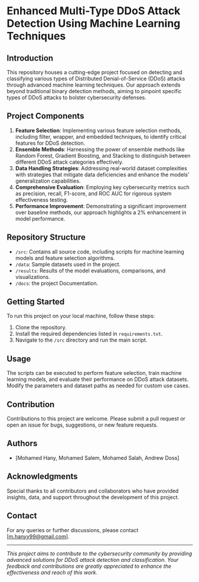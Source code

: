 # Enhanced Multi-Type DDoS Attack Detection Using Machine Learning Techniques

## Introduction
This repository houses a cutting-edge project focused on detecting and classifying various types of Distributed Denial-of-Service (DDoS) attacks through advanced machine learning techniques. Our approach extends beyond traditional binary detection methods, aiming to pinpoint specific types of DDoS attacks to bolster cybersecurity defenses.

## Project Components
1. **Feature Selection**: Implementing various feature selection methods, including filter, wrapper, and embedded techniques, to identify critical features for DDoS detection.
2. **Ensemble Methods**: Harnessing the power of ensemble methods like Random Forest, Gradient Boosting, and Stacking to distinguish between different DDoS attack categories effectively.
3. **Data Handling Strategies**: Addressing real-world dataset complexities with strategies that mitigate data deficiencies and enhance the models' generalization capabilities.
4. **Comprehensive Evaluation**: Employing key cybersecurity metrics such as precision, recall, F1-score, and ROC AUC for rigorous system effectiveness testing.
5. **Performance Improvement**: Demonstrating a significant improvement over baseline methods, our approach highlights a 2% enhancement in model performance.

## Repository Structure
- `/src`: Contains all source code, including scripts for machine learning models and feature selection algorithms.
- `/data`: Sample datasets used in the project.
- `/results`: Results of the model evaluations, comparisons, and visualizations.
- `/docs`: the project Documentation.

## Getting Started
To run this project on your local machine, follow these steps:
1. Clone the repository.
2. Install the required dependencies listed in `requirements.txt`.
3. Navigate to the `/src` directory and run the main script.

## Usage
The scripts can be executed to perform feature selection, train machine learning models, and evaluate their performance on DDoS attack datasets. Modify the parameters and dataset paths as needed for custom use cases.

## Contribution
Contributions to this project are welcome. Please submit a pull request or open an issue for bugs, suggestions, or new feature requests.


## Authors
- [Mohamed Hany, Mohamed Salem, Mohamed Salah, Andrew Doss]

## Acknowledgments
Special thanks to all contributors and collaborators who have provided insights, data, and support throughout the development of this project.

## Contact
For any queries or further discussions, please contact [m.hanyy99@gmail.com].

---

_This project aims to contribute to the cybersecurity community by providing advanced solutions for DDoS attack detection and classification. Your feedback and contributions are greatly appreciated to enhance the effectiveness and reach of this work._

